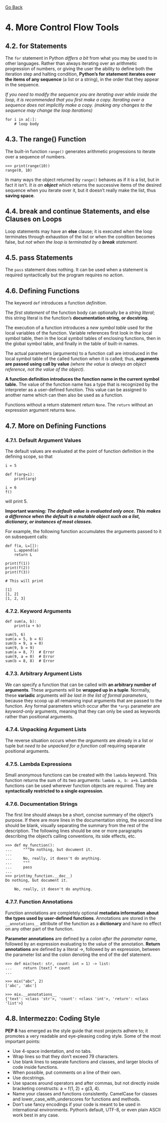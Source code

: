 [Go Back](./README.md)

# <a name="4"></a> 4. More Control Flow Tools

## <a name="4_2"></a> 4.2. for Statements

The ```for``` statement in Python _differs a bit_ from what you may be used to in other languages. Rather than always iterating over an arithmetic progression of numbers, or giving the user the ability to define both the iteration step and halting condition, **Python’s for statement iterates over the items of any sequence** (a list or a string), in the order that they appear in the sequence.

_If you need to modify the sequence you are iterating over while inside the loop, it is recommended that you first make a copy. Iterating over a sequence does not implicitly make a copy. (making any changes to the sequence may change the loop iterations)_

```python3
for i in a[:]:
    # loop body
```

## <a name="4_3"></a> 4.3. The range() Function

The built-in function ```range()``` generates arithmetic progressions to iterate over a sequence of numbers.

```python3
>>> print(range(10))
range(0, 10)
```

In many ways the object returned by ```range()``` behaves as if it is a list, but in fact it isn’t. _It is an **object**_ which returns the successive items of the desired sequence when you iterate over it, but it doesn’t really make the list, thus **saving space**.

## <a name="4_4"></a> 4.4. break and continue Statements, and else Clauses on Loops

Loop statements may have an **else** clause; it is executed when the loop terminates through exhaustion of the list or when the condition becomes false, but _not when the loop is terminated by a **break** statement_.

## <a name="4_5"></a> 4.5. pass Statements

The ```pass``` statement does nothing. It can be used when a statement is required syntactically but the program requires no action.

## <a name="4_6"></a> 4.6. Defining Functions

The keyword ```def``` introduces a function _definition_.

The _first statement_ of the function body can optionally be a _string literal_; this string literal is the function’s **documentation string, or docstring**.

The execution of a function introduces a _new symbol table_ used for the local variables of the function. Variable references first look in the local symbol table, then in the local symbol tables of enclosing functions, then in the global symbol table, and finally in the table of built-in names.

The actual parameters (arguments) to a function call are introduced in the local symbol table of the called function when it is called; thus, **arguments are passed using call by value** _(where the value is always an object reference, not the value of the object)_.

**A function definition introduces the function name in the current symbol table.** The value of the function name has a type that is recognized by the interpreter as a user-defined function. This value can be assigned to another name which can then also be used as a function.

Functions without a return statement return ```None```. The ```return``` without an expression argument returns ```None```.

## <a name="4_7"></a> 4.7. More on Defining Functions

### <a name="4_7_1"></a> 4.7.1. Default Argument Values

The default values are evaluated at the point of function definition in the defining scope, so that

```python3
i = 5

def f(arg=i):
    print(arg)

i = 6
f()
```

will print 5.

**Important warning: _The default value is evaluated only once. This makes a difference when the default is a mutable object such as a list, dictionary, or instances of most classes._**

For example, the following function accumulates the arguments passed to it on subsequent calls:

```python3
def f(a, L=[]):
    L.append(a)
    return L

print(f(1))
print(f(2))
print(f(3))

# This will print

[1]
[1, 2]
[1, 2, 3]
```

### <a name="4_7_2"></a> 4.7.2. Keyword Arguments

```python3
def sum(a, b):
    print(a + b)

sum(5, 6)
sum(a = 5, b = 6)
sum(b = 9, a = 0)
sum(9, b = 9)
sum(a = 8, 7)  # Error
sum(9, a = 0)  # Error
sum(b = 8, 8)  # Error
```

### <a name="4_7_3"></a> 4.7.3. Arbitrary Argument Lists

We can specify a function that can be called with **an arbitrary number of arguments**. These arguments will be **wrapped up in a tuple**. Normally, these **variadic** arguments _will be last in the list of formal parameters_, because they scoop up all remaining input arguments that are passed to the function. Any formal parameters which occur after the ```*args``` parameter are _keyword-only_ arguments, meaning that they can only be used as keywords rather than positional arguments.

### <a name="4_7_4"></a> 4.7.4. Unpacking Argument Lists

The reverse situation occurs when the _arguments_ are already in a list or tuple but _need to be unpacked for a function call_ requiring separate positional arguments.

### <a name="4_7_5"></a> 4.7.5. Lambda Expressions

Small anonymous functions can be created with the ```lambda``` keyword. This function returns the sum of its two arguments: ```lambda a, b: a+b```. Lambda functions can be used wherever function objects are required. They are **syntactically restricted to a single expression**.

### <a name="4_7_6"></a> 4.7.6. Documentation Strings

The first line should always be a short, concise summary of the object’s purpose. If there are more lines in the documentation string, the second line should be blank, visually separating the summary from the rest of the description. The following lines should be one or more paragraphs describing the object’s calling conventions, its side effects, etc.

```python3
>>> def my_function():
...     """Do nothing, but document it.
...
...     No, really, it doesn't do anything.
...     """
...     pass
...
>>> print(my_function.__doc__)
Do nothing, but document it.

    No, really, it doesn't do anything.
```

### <a name="4_7_7"></a> 4.7.7. Function Annotations

Function annotations are completely optional **metadata information about the types used by user-defined functions**.
Annotations are stored in the ```__annotations__``` attribute of the function as a **dictionary** and have no effect on any other part of the function.

**Parameter annotations** are defined by a _colon after the parameter name_, followed by an expression evaluating to the value of the annotation. **Return annotations** are defined by a literal ->, followed by an expression, between the parameter list and the colon denoting the end of the def statement.

```python3
>>> def mix(text: str, count: int = 1) -> list:
...     return [text] * count
...

>>> mix("abc", 2)
['abc', 'abc']

>>> mix.__annotations__
{'text': <class 'str'>, 'count': <class 'int'>, 'return': <class 'list'>}
```

## <a name="4_8"></a> 4.8. Intermezzo: Coding Style

**PEP 8** has emerged as the style guide that most projects adhere to; it promotes a very readable and eye-pleasing coding style. Some of the most important points:
 - Use 4-space indentation, and no tabs.
 - Wrap lines so that they don’t exceed 79 characters.
 - Use blank lines to separate functions and classes, and larger blocks of code inside functions.
 - When possible, put comments on a line of their own.
 - Use docstrings.
 - Use spaces around operators and after commas, but not directly inside bracketing constructs: a = f(1, 2) + g(3, 4).
 - Name your classes and functions consistently. CamelCase for classes and lower_case_with_underscores for functions and methods.
 - Don’t use fancy encodings if your code is meant to be used in international environments. Python’s default, UTF-8, or even plain ASCII work best in any case.

